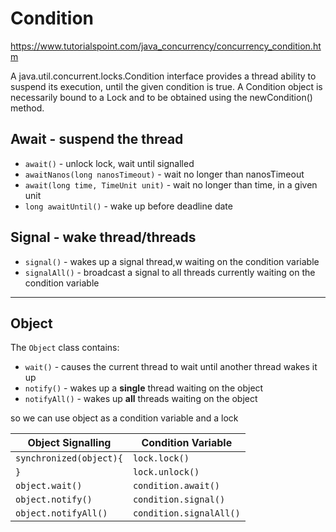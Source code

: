 # Condition

https://www.tutorialspoint.com/java_concurrency/concurrency_condition.htm

A java.util.concurrent.locks.Condition interface provides a thread ability to suspend its execution, until the given
condition is true. A Condition object is necessarily bound to a Lock and to be obtained using the newCondition() method.

## Await - suspend the thread

* `await()` - unlock lock, wait until signalled
* `awaitNanos(long nanosTimeout)` - wait no longer than nanosTimeout
* `await(long time, TimeUnit unit)` - wait no longer than time, in a given unit
* `long awaitUntil()` - wake up before deadline date

## Signal - wake thread/threads

* `signal()` - wakes up a signal thread,w waiting on the condition variable
* `signalAll()` - broadcast a signal to all threads currently waiting on the condition variable

------------------------------------------------------------------

## Object

The `Object` class contains:

* `wait()` - causes the current thread to wait until another thread wakes it up
* `notify()` - wakes up a **single** thread waiting on the object
* `notifyAll()` - wakes up **all** threads waiting on the object

so we can use object as a condition variable and a lock

| Object Signalling       | Condition Variable      |
|-------------------------|-------------------------|
| `synchronized(object){` | `lock.lock()`           |
| `}`                     | `lock.unlock()`         |
| `object.wait()`         | `condition.await()`     |
| `object.notify()`       | `condition.signal()`    |
| `object.notifyAll()`    | `condition.signalAll()` |
